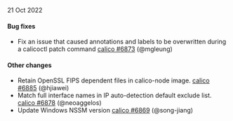21 Oct 2022

#### Bug fixes

 - Fix an issue that caused annotations and labels to be overwritten during a calicoctl patch command [calico #6873](https://github.com/projectcalico/calico/pull/6873) (@mgleung)

#### Other changes

 - Retain OpenSSL FIPS dependent files in calico-node image. [calico #6885](https://github.com/projectcalico/calico/pull/6885) (@hjiawei)
 - Match full interface names in IP auto-detection default exclude list. [calico #6878](https://github.com/projectcalico/calico/pull/6878) (@neoaggelos)
 - Update Windows NSSM version [calico #6869](https://github.com/projectcalico/calico/pull/6869) (@song-jiang)
